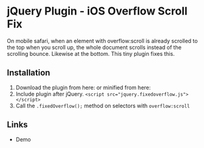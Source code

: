 jQuery Plugin - iOS Overflow Scroll Fix
====================
On mobile safari, when an element with overflow:scroll is already scrolled to the top when you scroll up, the whole document scrolls instead of the scrolling bounce. Likewise at the bottom. This tiny plugin fixes this. 

Installation
---------------------

1.  Download the plugin from here: or minified from here:
2.  Include plugin after jQuery.
      `<script src="jquery.fixedoverflow.js"></script>`
3. Call the `.fixedOverflow();` method on selectors with `overflow:scroll`

Links
---------------------
 - Demo 